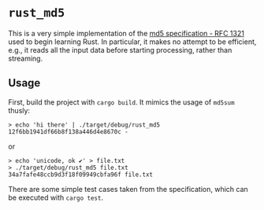 `rust_md5`
===============

This is a very simple implementation of the [md5 specification - RFC 1321][md5]
used to begin learning Rust. In particular, it makes no attempt to be
efficient, e.g., it reads all the input data before starting processing, rather
than streaming.

## Usage

First, build the project with `cargo build`. It mimics the usage of `md5sum`
thusly:

```
> echo 'hi there' | ./target/debug/rust_md5
12f6bb1941df66b8f138a446d4e8670c -
```

or

```
> echo 'unicode, ok ✔' > file.txt
> ./target/debug/rust_md5 file.txt
34a7fafe48ccb9d3f18f09949cbfa96f file.txt
```

There are some simple test cases taken from the specification, which can be
executed with `cargo test`.

[md5]: https://www.ietf.org/rfc/rfc1321.txt 

